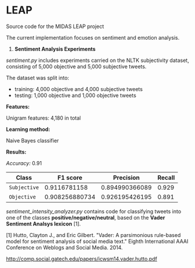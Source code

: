 # LEAP

Source code for the MIDAS LEAP project

The current implementation focuses on sentiment and emotion analysis. 

1) <b>Sentiment Analysis Experiments</b>

*sentiment.py* includes experiments carried on the NLTK subjectivity dataset, consisting of 5,000 objective and 5,000 subjective tweets.

The dataset was split into:
- training: 4,000 objective and 4,000 subjective tweets
- testing: 1,000 objective and 1,000 objective tweets

<b>Features:</b>
 
Unigram features: 4,180 in total 

<b>Learning method:</b>
 
Naive Bayes classifier

<b>Results:</b>

*Accuracy:* 0.91

| Class| F1 score      | Precision     | Recall|
| ---  | --- |---| ---|
| `Subjective` | 0.9116781158  | 0.894990366089| 0.929 |
| `Objective`  | 0.908256880734| 0.926195426195| 0.891 |


*sentiment_intensity_analyzer.py* contains code for classifying tweets into one of the classes **positive/negative/neutral**, based on the **Vader Sentiment Analsys lexicon** [1].

[1] Hutto, Clayton J., and Eric Gilbert. "Vader: A parsimonious rule-based model for sentiment analysis of social media text." Eighth International AAAI Conference on Weblogs and Social Media. 2014.

http://comp.social.gatech.edu/papers/icwsm14.vader.hutto.pdf
